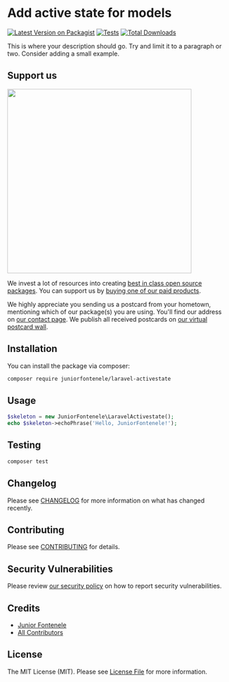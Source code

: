 # Add active state for models

[![Latest Version on Packagist](https://img.shields.io/packagist/v/juniorfontenele/laravel-activestate.svg?style=flat-square)](https://packagist.org/packages/juniorfontenele/laravel-activestate)
[![Tests](https://img.shields.io/github/actions/workflow/status/juniorfontenele/laravel-activestate/run-tests.yml?branch=main&label=tests&style=flat-square)](https://github.com/juniorfontenele/laravel-activestate/actions/workflows/run-tests.yml)
[![Total Downloads](https://img.shields.io/packagist/dt/juniorfontenele/laravel-activestate.svg?style=flat-square)](https://packagist.org/packages/juniorfontenele/laravel-activestate)

This is where your description should go. Try and limit it to a paragraph or two. Consider adding a small example.

## Support us

[<img src="https://github-ads.s3.eu-central-1.amazonaws.com/laravel-activestate.jpg?t=1" width="419px" />](https://spatie.be/github-ad-click/laravel-activestate)

We invest a lot of resources into creating [best in class open source packages](https://spatie.be/open-source). You can support us by [buying one of our paid products](https://spatie.be/open-source/support-us).

We highly appreciate you sending us a postcard from your hometown, mentioning which of our package(s) you are using. You'll find our address on [our contact page](https://spatie.be/about-us). We publish all received postcards on [our virtual postcard wall](https://spatie.be/open-source/postcards).

## Installation

You can install the package via composer:

```bash
composer require juniorfontenele/laravel-activestate
```

## Usage

```php
$skeleton = new JuniorFontenele\LaravelActivestate();
echo $skeleton->echoPhrase('Hello, JuniorFontenele!');
```

## Testing

```bash
composer test
```

## Changelog

Please see [CHANGELOG](CHANGELOG.md) for more information on what has changed recently.

## Contributing

Please see [CONTRIBUTING](https://github.com/spatie/.github/blob/main/CONTRIBUTING.md) for details.

## Security Vulnerabilities

Please review [our security policy](../../security/policy) on how to report security vulnerabilities.

## Credits

- [Junior Fontenele](https://github.com/juniorfontenele)
- [All Contributors](../../contributors)

## License

The MIT License (MIT). Please see [License File](LICENSE.md) for more information.
